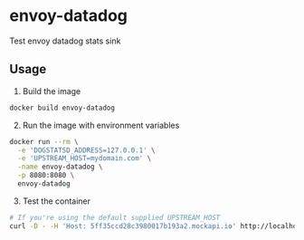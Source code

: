 # envoy-datadog

Test envoy datadog stats sink

## Usage

1. Build the image
  
```sh
docker build envoy-datadog
```

2. Run the image with environment variables

```sh
docker run --rm \
  -e 'DOGSTATSD_ADDRESS=127.0.0.1' \
  -e 'UPSTREAM_HOST=mydomain.com' \
  -name envoy-datadog \
  -p 8080:8080 \
  envoy-datadog
```

3. Test the container

```sh
# If you're using the default supplied UPSTREAM_HOST
curl -D - -H 'Host: 5ff35ccd28c3980017b193a2.mockapi.io' http://localhost:8080/users
```
